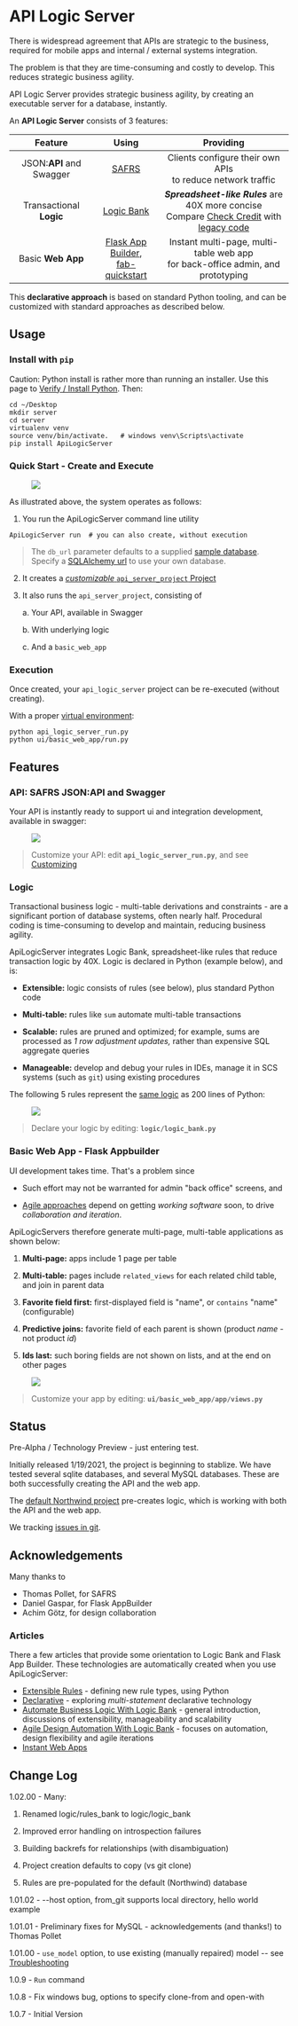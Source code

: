 # API Logic Server

There is widespread agreement that APIs are strategic
to the business, required for mobile apps and internal
/ external systems integration.

The problem is that they are time-consuming and costly to develop.
This reduces strategic business agility.

API Logic Server provides strategic business agility,
by creating an executable server for a database, instantly.

An **API Logic Server** consists of 3 features:


| Feature | Using   | Providing  |
| :-------------: |:-------------:| :-----:| 
| JSON:**API** and Swagger     | [SAFRS](https://github.com/thomaxxl/safrs/wiki) | Clients configure their own APIs<br>to reduce network traffic |
| Transactional **Logic**| [Logic Bank](https://github.com/valhuber/logicbank#readme) | ***Spreadsheet-like Rules*** are 40X more concise <br>Compare [Check Credit](https://github.com/valhuber/LogicBank/wiki/Check-Credit) with [legacy code](https://github.com/valhuber/LogicBank/wiki/by-code)  |
| Basic **Web App** | [Flask App Builder](https://flask-appbuilder.readthedocs.io/en/latest/), <br>[fab-quickstart](https://github.com/valhuber/fab-quick-start/wiki) | Instant multi-page, multi-table web app<br>for back-office admin, and prototyping |
 
This **declarative approach** is based on standard Python tooling,
and can be customized with standard approaches as described below.

## Usage

### Install with ```pip```
Caution: Python install is rather more than running an installer.
Use this page to [Verify / Install Python](../../wiki/Python-Verify-and-Install).
Then:

```
cd ~/Desktop
mkdir server
cd server
virtualenv venv
source venv/bin/activate.   # windows venv\Scripts\activate
pip install ApiLogicServer
```

### Quick Start - Create and Execute

<figure><img src="images/123-creation.png"></figure>

As illustrated above, the system operates as follows:
1. You run the ApiLogicServer command line utility
```
ApiLogicServer run  # you can also create, without execution
```
> The ``db_url`` parameter defaults to a supplied [sample database](../../wiki/Sample-Database).
Specify a [SQLAlchemy url](https://docs.sqlalchemy.org/en/14/core/engines.html)
to use your own database.

2. It creates a [*customizable* ```api_server_project``` Project](../../wiki/ApiLogicServer-Guide)
3. It also runs the ```api_server_project```, consisting of

    a. Your API, available in Swagger
    
    b. With underlying logic
    
    c. And a ```basic_web_app```


### Execution
Once created, your ```api_logic_server``` project can be re-executed (without creating).

With a proper [virtual environment](../../wiki/ApiLogicServer-Guide#environment):

```
python api_logic_server_run.py
python ui/basic_web_app/run.py
```


## Features


### API: SAFRS JSON:API and Swagger

Your API is instantly ready to support ui and integration
development, available in swagger:

<figure><img src="images/swagger.png"></figure>

> Customize your API: edit **```api_logic_server_run.py```**, and see [Customizing](../../wiki/ApiLogicServer-Guide#customizing-apilogicprojects)

### Logic

Transactional business logic - multi-table derivations and
constraints - are a significant portion of database systems,
often nearly half.  Procedural coding is time-consuming
to develop and maintain, reducing business agility.

ApiLogicServer integrates Logic Bank, spreadsheet-like rules
that reduce transaction logic by 40X.
Logic is declared in Python (example below), and is:

- **Extensible:** logic consists of rules (see below), plus standard Python code

- **Multi-table:** rules like ``sum`` automate multi-table transactions

- **Scalable:** rules are pruned and optimized; for example, sums are processed as *1 row adjustment updates,* rather than expensive SQL aggregate queries

- **Manageable:** develop and debug your rules in IDEs, manage it in SCS systems (such as `git`) using existing procedures

The following 5 rules represent the
[same logic](https://github.com/valhuber/LogicBank/wiki/by-code)
as 200 lines of Python:
<figure><img src="https://github.com/valhuber/LogicBank/raw/main/images/example.png"></figure>

> Declare your logic by editing: **```logic/logic_bank.py```**


### Basic Web App - Flask Appbuilder

UI development takes time.  That's a problem since
* Such effort may not be warranted for admin "back office" screens,
and
  
* [Agile approaches](https://agilemanifesto.org) depend on getting _working
software_ soon, to drive _collaboration and iteration_.

ApiLogicServers therefore generate multi-page, multi-table
applications as shown below:

1. **Multi-page:** apps include 1 page per table

2. **Multi-table:** pages include ``related_views`` for each related child table, and join in parent data

3. **Favorite field first:** first-displayed field is "name", or `contains` "name" (configurable)

4. **Predictive joins:** favorite field of each parent is shown (product *name* - not product *id*)

5. **Ids last:** such boring fields are not shown on lists, and at the end on other pages

<figure><img src="https://raw.githubusercontent.com/valhuber/fab-quick-start/master/images/generated-page.png"></figure>

> Customize your app by editing: **```ui/basic_web_app/app/views.py```**

## Status
Pre-Alpha / Technology Preview - just entering test.

Initially released 1/19/2021, the project is beginning to stablize.  We have tested several sqlite databases, and several MySQL databases.  These are both successfully creating the API and the web app.

The [default Northwind project](../../wiki/Sample-Database) pre-creates logic, which is working with both the API and the web app.

We tracking [issues in git](https://github.com/valhuber/ApiLogicServer/issues).

## Acknowledgements

Many thanks to

- Thomas Pollet, for SAFRS
- Daniel Gaspar, for Flask AppBuilder
- Achim Götz, for design collaboration



### Articles
There a few articles that provide some orientation to Logic Bank and Flask App Builder.
These technologies are automatically created when you use ApiLogicServer:
* [Extensible Rules](https://dzone.com/articles/logic-bank-now-extensible-drive-95-automation-even) - defining new rule types, using Python
* [Declarative](https://dzone.com/articles/agile-design-automation-how-are-rules-different-fr) - exploring _multi-statement_ declarative technology
* [Automate Business Logic With Logic Bank](https://dzone.com/articles/automate-business-logic-with-logic-bank) - general introduction, discussions of extensibility, manageability and scalability
* [Agile Design Automation With Logic Bank](https://dzone.com/articles/logical-data-indendence) - focuses on automation, design flexibility and agile iterations
* [Instant Web Apps](https://dzone.com/articles/instant-db-web-apps) 

## Change Log

1.02.00 - Many:

1. Renamed logic/rules_bank to logic/logic_bank

1. Improved error handling on introspection failures

1. Building backrefs for relationships (with disambiguation)

1. Project creation defaults to copy (vs git clone)

1. Rules are pre-populated for the default (Northwind) database

1.01.02 - --host option, from_git supports local directory, hello world example

1.01.01 - Preliminary fixes for MySQL - acknowledgements (and thanks!) to Thomas Pollet

1.01.00 - ``use_model`` option, to use existing (manually repaired) model --
see [Troubleshooting](../../wiki/Troubleshooting)

1.0.9   - ``Run`` command

1.0.8   - Fix windows bug, options to specify clone-from and open-with

1.0.7   - Initial Version
